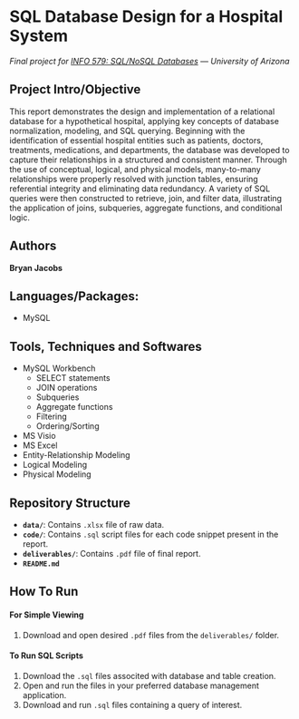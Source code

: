 # SQL Database Design for a Hospital System
*Final project for [INFO 579: SQL/NoSQL Databases](https://infosci.arizona.edu/course/info-579-database-design-sql) — University of Arizona*
  
  
## Project Intro/Objective
This report demonstrates the design and implementation of a relational database for a hypothetical hospital, applying key concepts of database normalization, modeling, and SQL querying. Beginning with the identification of essential hospital entities such as patients, doctors, treatments, medications, and departments, the database was developed to capture their relationships in a structured and consistent manner. Through the use of conceptual, logical, and physical models, many-to-many relationships were properly resolved with junction tables, ensuring referential integrity and eliminating data redundancy. A variety of SQL queries were then constructed to retrieve, join, and filter data, illustrating the application of joins, subqueries, aggregate functions, and conditional logic.  


## Authors
**Bryan Jacobs**   
  
  
## Languages/Packages:
* MySQL
  

## Tools, Techniques and Softwares
* MySQL Workbench
    * SELECT statements
    * JOIN operations
    * Subqueries
    * Aggregate functions
    * Filtering
    * Ordering/Sorting
* MS Visio
* MS Excel
* Entity-Relationship Modeling
* Logical Modeling
* Physical Modeling
  
  
## Repository Structure
- **`data/`**: Contains `.xlsx` file of raw data.
- **`code/`**: Contains `.sql` script files for each code snippet present in the report.
- **`deliverables/`**: Contains `.pdf` file of final report.
- **`README.md`**
  
  
## How To Run
#### For Simple Viewing
1. Download and open desired `.pdf` files from the `deliverables/` folder.

#### To Run SQL Scripts
1. Download the `.sql` files associted with database and table creation.
2. Open and run the files in your preferred database management application.
3. Download and run `.sql` files containing a query of interest.
